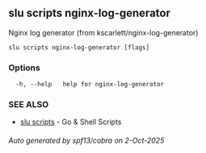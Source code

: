 ## slu scripts nginx-log-generator

Nginx log generator (from kscarlett/nginx-log-generator)

```
slu scripts nginx-log-generator [flags]
```

### Options

```
  -h, --help   help for nginx-log-generator
```

### SEE ALSO

* [slu scripts](slu_scripts.md)	 - Go & Shell Scripts

###### Auto generated by spf13/cobra on 2-Oct-2025
